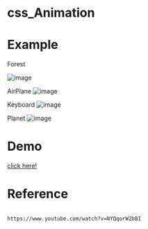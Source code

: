 # css_Animation

# Example
Forest

![image](https://user-images.githubusercontent.com/52990629/147457713-d9647884-e775-4ae2-89c1-6c025781e317.png)

AirPlane
![image](https://user-images.githubusercontent.com/52990629/147457680-374b2772-24fe-4481-a1c3-65d1be69d95a.png)


Keyboard
![image](https://user-images.githubusercontent.com/52990629/147457638-77e38625-4c3d-405d-800f-6f8b4664d439.png)


Planet
![image](https://user-images.githubusercontent.com/52990629/147457607-5e84bdc4-1c0e-4d3c-868c-077241d3cab8.png)

# Demo

[click here!](https://css-animation-4cd4d.web.app)





# Reference

```

https://www.youtube.com/watch?v=NYQqorW2bBI

```
